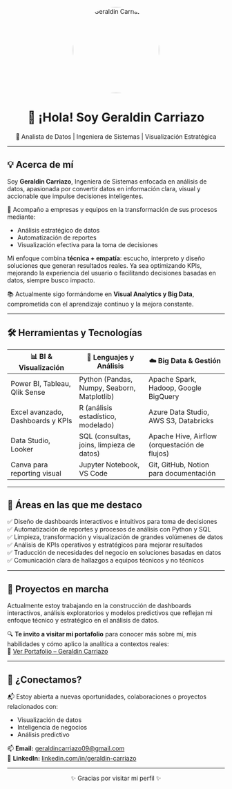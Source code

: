 <p align="center">
  <img src="foto%20mía%20maquillada.png" alt="Geraldin Carriazo" width="200" style="border-radius: 50%;">
</p>

<h1 align="center">👋 ¡Hola! Soy Geraldin Carriazo</h1>
<p align="center">🚀 Analista de Datos | Ingeniera de Sistemas | Visualización Estratégica</p>

---

## 💡 Acerca de mí

Soy **Geraldin Carriazo**, Ingeniera de Sistemas enfocada en análisis de datos, apasionada por convertir datos en información clara, visual y accionable que impulse decisiones inteligentes.

🎯 Acompaño a empresas y equipos en la transformación de sus procesos mediante:
- Análisis estratégico de datos
- Automatización de reportes
- Visualización efectiva para la toma de decisiones

Mi enfoque combina **técnica + empatía**: escucho, interpreto y diseño soluciones que generan resultados reales. Ya sea optimizando KPIs, mejorando la experiencia del usuario o facilitando decisiones basadas en datos, siempre busco impacto.

📚 Actualmente sigo formándome en **Visual Analytics y Big Data**, comprometida con el aprendizaje continuo y la mejora constante.

---

## 🛠️ Herramientas y Tecnologías

| 📊 **BI & Visualización**           | 🐍 **Lenguajes y Análisis**                        | ☁️ **Big Data & Gestión**                      |
|------------------------------------|--------------------------------------------------|------------------------------------------------|
| Power BI, Tableau, Qlik Sense      | Python (Pandas, Numpy, Seaborn, Matplotlib)      | Apache Spark, Hadoop, Google BigQuery          |
| Excel avanzado, Dashboards y KPIs | R (análisis estadístico, modelado)               | Azure Data Studio, AWS S3, Databricks          |
| Data Studio, Looker                | SQL (consultas, joins, limpieza de datos)        | Apache Hive, Airflow (orquestación de flujos)  |
| Canva para reporting visual        | Jupyter Notebook, VS Code                        | Git, GitHub, Notion para documentación         |

---

## 💼 Áreas en las que me destaco

✅ Diseño de dashboards interactivos e intuitivos para toma de decisiones  
✅ Automatización de reportes y procesos de análisis con Python y SQL  
✅ Limpieza, transformación y visualización de grandes volúmenes de datos  
✅ Análisis de KPIs operativos y estratégicos para mejorar resultados  
✅ Traducción de necesidades del negocio en soluciones basadas en datos  
✅ Comunicación clara de hallazgos a equipos técnicos y no técnicos  

---

## 📂 Proyectos en marcha

Actualmente estoy trabajando en la construcción de dashboards interactivos, análisis exploratorios y modelos predictivos que reflejan mi enfoque técnico y estratégico en el análisis de datos.

🔍 **Te invito a visitar mi portafolio** para conocer más sobre mí, mis habilidades y cómo aplico la analítica a contextos reales:  
🔗 [Ver Portafolio – Geraldin Carriazo](https://www.notion.so/Portafolio-Analistas-de-Datos-Geraldin-Carriazo-222286f5d5408003b6a2f66a58adc572?source=copy_link)

---

## 🤝 ¿Conectamos?

📬 Estoy abierta a nuevas oportunidades, colaboraciones o proyectos relacionados con:
- Visualización de datos
- Inteligencia de negocios
- Análisis predictivo

📫 **Email:** geraldincarriazo09@gmail.com  
🔗 **LinkedIn:** [linkedin.com/in/geraldin-carriazo](https://www.linkedin.com/in/geraldin-carriazo/)

---

<p align="center">✨ Gracias por visitar mi perfil ✨</p>


